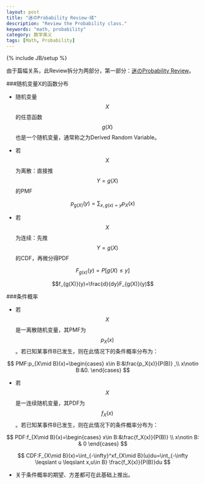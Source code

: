 ```yaml
---
layout: post
title: "迷のProbability Review·续"
description: "Review the Probability class."
keywords: "math, probability"
category: 数学奥义
tags: [Math, Probability]
---
```

{% include JB/setup %}

由于篇幅关系，此Review拆分为两部分，第一部分：<a href="http://yabuhoo.com/%E6%95%B0%E5%AD%A6%E5%A5%A5%E4%B9%89/2014-01/probability-review.html" target="_blank">迷のProbability Review</a>。

###随机变量X的函数分布

- 随机变量$$X$$的任意函数$$g(X)$$也是一个随机变量，通常称之为Derived Random Variable。

- 若$$X$$为离散：直接推$$Y=g(X)$$的PMF

$$p_{g(X)}(y)=\sum_{x,g(x)=y}p_X(x)$$

- 若$$X$$为连续：先推$$Y=g(X)$$的CDF，再微分得PDF

$$F_{g(x)}(y)=P[g(X)\leqslant y]$$

$$f_{g(X)}(y)=\frac{d}{dy}F_{g(X)}(y)$$

<!-- more -->

###条件概率

- 若$$X$$是一离散随机变量，其PMF为$$p_X(x)$$。若已知某事件B已发生，则在此情况下的条件概率分布为：

$$
PMF:p_{X\mid B}(x)=\begin{cases}
x\in B:&\frac{p_X(x)}{P(B)} ,\\ 
x\notin B:&0. 
\end{cases}
$$

- 若$$X$$是一连续随机变量，其PDF为$$f_X(x)$$。若已知某事件B已发生，则在此情况下的条件概率分布为：

$$
PDF:f_{X\mid B}(x)=\begin{cases}
x\in B:&\frac{f_X(x)}{P(B)} \\ 
x\notin B: & 0
\end{cases}
$$

$$
CDF:F_{X\mid B}(x)=\int_{-\infty}^xf_{X\mid B}(u)du=\int_{-\infty \leqslant u \leqslant x,u\in B} \frac{f_X(x)}{P(B)}du
$$

- 关于条件概率的期望、方差都可在此基础上推出。